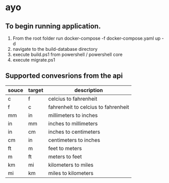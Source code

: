 # ayo

## To begin running application.


1. From the root folder run docker-compose -f docker-compose.yaml up -d
2. navigate to the build-database directory
3. execute build.ps1 from powershell / powershell core
4. execute migrate.ps1 

## Supported convesrions from the api

| souce | target|description|
| ----- | ----- |-----------|
| c     | f     | celcius to fahrenheit|
| f     | c     |fahrenheit to celcius to fahrenheit|
| mm     | in     |millimeters to inches|
| in     | mm     |inches to millimeters|
| in     | cm     |inches to centimeters|
| cm     | in     |centimeters to inches|
| ft     | m     |feet  to meters|
| m     | ft     |meters  to feet|
| km     | mi     |kilometers  to miles|
| mi     | km     |miles to kilometers|